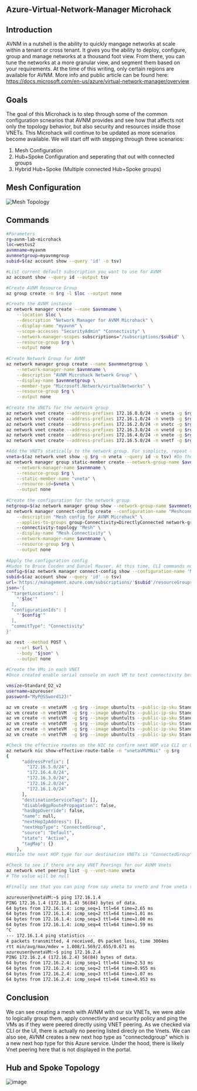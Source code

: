 ## Azure-Virtual-Network-Manager Microhack


## Introduction

AVNM in a nutshell is the ability to quickly mangage networks at scale within a tenant or cross tenant. It gives you the ability to deploy, configure, group and manage networks at a thousand foot view. From there, you can tune the networks at a more granular view, and segment them based on your requirements. At the time of this writing, only certain regions are available for AVNM. More info and public article can be found here: https://docs.microsoft.com/en-us/azure/virtual-network-manager/overview

## Goals

The goal of this Microhack is to step through some of the common configuration scnearios that AVNM provides and see how that affects not only the topology behavior, but also security and resources inside those VNETs. This Microhack will continue to be updated as more scenarios become available. We will start off with stepping through three scenarios:

1. Mesh Configuration
2. Hub+Spoke Configuration and seperating that out with connected groups
3. Hybrid Hub+Spoke (Multiple connected Hub+Spoke groups)

## Mesh Configuration

![Mesh Topology](https://user-images.githubusercontent.com/55964102/170347376-dbe813ab-3e5a-48dd-8ea2-730a80cc16c0.png)

## Commands

```bash
#Parameters
rg=avnm-lab-microhack
loc=westus2
avnmname=myavnm
avnmnetgroup=myavnmgroup
subid=$(az account show --query 'id' -o tsv)

#List current default subscription you want to use for AVNM
az account show --query id --output tsv

#Create AVNM Resource Group
az group create -n $rg -l $loc --output none

#Create the AVNM instance
az network manager create --name $avnmname \
    --location $loc \
    --description "Network Manager for AVNM Microhack" \
    --display-name "myavnm" \
    --scope-accesses "SecurityAdmin" "Connectivity" \
    --network-manager-scopes subscriptions="/subscriptions/$subid" \
    --resource-group $rg \
    --output none
    
#Create Network Group for AVNM
az network manager group create --name $avnmnetgroup \
    --network-manager-name $avnmname \
    --description "AVNM Microhack Network Group" \
    --display-name $avnmnetgroup \
    --member-type "Microsoft.Network/virtualNetworks" \
    --resource-group $rg \
    --output none
   
#Create the VNETs for the network group 
az network vnet create --address-prefixes 172.16.0.0/24 -n vneta -g $rg -l $loc --subnet-name default --subnet-prefixes 172.16.0.0/27 --output none
az network vnet create --address-prefixes 172.16.1.0/24 -n vnetb -g $rg -l $loc --subnet-name default --subnet-prefixes 172.16.1.0/27 --output none
az network vnet create --address-prefixes 172.16.2.0/24 -n vnetc -g $rg -l $loc --subnet-name default --subnet-prefixes 172.16.2.0/27 --output none
az network vnet create --address-prefixes 172.16.3.0/24 -n vnetd -g $rg -l $loc --subnet-name default --subnet-prefixes 172.16.3.0/27 --output none
az network vnet create --address-prefixes 172.16.4.0/24 -n vnete -g $rg -l $loc --subnet-name default --subnet-prefixes 172.16.4.0/27 --output none
az network vnet create --address-prefixes 172.16.5.0/24 -n vnetf -g $rg -l $loc --subnet-name default --subnet-prefixes 172.16.5.0/27 --output none   

#Add the VNETs statically to the network group. For simplicty, repeat this for the other 5 VNETs and replace the variables for each vnet
vneta=$(az network vnet show -g $rg -n vneta --query id -o tsv) #Do the same for vnetb-vnetf, so that all six vnets are added statically 
az network manager group static-member create --network-group-name $avnmnetgroup \
    --network-manager-name $avnmname \
    --resource-group $rg \
    --static-member-name "vneta" \
    --resource-id=$vneta \
    --output none
    
#Create the configuration for the network group
netgroup=$(az network manager group show --network-group-name $avnmnetgroup --network-manager-name $avnmname --resource-group $rg --query 'id' -o tsv)
az network manager connect-config create --configuration-name "Meshconnectivityconfig" \
    --description "Mesh config for AVNM Microhack" \
    --applies-to-groups group-Connectivity=DirectlyConnected network-group-id=$netgroup
    --connectivity-topology "Mesh" \
    --display-name "Mesh Connectivity" \
    --network-manager-name $avnmname \
    --resource-group $rg \
    --output none
    
#Apply the configuration config
#Kudos to Bruce Cosden and Daniel Mauser. At this time, CLI commands not available so REST API call needed to apply configuration in CLI
config=$(az network manager connect-config show --configuration-name 'Meshconnectivityconfig' -g $rg -n $avnmname --query 'id' -o tsv)
subid=$(az account show --query 'id' -o tsv)
url='https://management.azure.com/subscriptions/'$subid'/resourceGroups/'$rg'/providers/Microsoft.Network/networkManagers/'$avnmname'/commit?api-version=2021-02-01-preview'
json='{
  "targetLocations": [
    "'$loc'"
  ],
  "configurationIds": [
    "'$config'"
  ],
  "commitType": "Connectivity"
}'

az rest --method POST \
    --url $url \
    --body "$json" \
    --output none
    
#Create the VMs in each VNET
#Once created enable serial console on each VM to test connectivity between each.

vmsize=Standard_D2_v2
username=azureuser
password="MyP@SSword123!"

az vm create -n vnetaVM  -g $rg --image ubuntults --public-ip-sku Standard --size $vmsize -l $loc --subnet default --vnet-name vneta --admin-username $username --admin-password $password --no-wait
az vm create -n vnetbVM  -g $rg --image ubuntults --public-ip-sku Standard --size $vmsize -l $loc --subnet default --vnet-name vnetb --admin-username $username --admin-password $password --no-wait
az vm create -n vnetcVM  -g $rg --image ubuntults --public-ip-sku Standard --size $vmsize -l $loc --subnet default --vnet-name vnetc --admin-username $username --admin-password $password --no-wait
az vm create -n vnetdVM  -g $rg --image ubuntults --public-ip-sku Standard --size $vmsize -l $loc --subnet default --vnet-name vnetd --admin-username $username --admin-password $password --no-wait
az vm create -n vneteVM  -g $rg --image ubuntults --public-ip-sku Standard --size $vmsize -l $loc --subnet default --vnet-name vnete --admin-username $username --admin-password $password --no-wait 
az vm create -n vnetfVM  -g $rg --image ubuntults --public-ip-sku Standard --size $vmsize -l $loc --subnet default --vnet-name vnetf --admin-username $username --admin-password $password --no-wait

#Check the effective routes on the NIC to confirm next HOP via CLI or UI. Replace with your VM nic name!
az network nic show-effective-route-table -n "vnetaVMVMNic" -g $rg
{
      "addressPrefix": [
        "172.16.5.0/24",
        "172.16.4.0/24",
        "172.16.3.0/24",
        "172.16.2.0/24",
        "172.16.1.0/24"
      ],
      "destinationServiceTags": [],
      "disableBgpRoutePropagation": false,
      "hasBgpOverride": false,
      "name": null,
      "nextHopIpAddress": [],
      "nextHopType": "ConnectedGroup",
      "source": "Default",
      "state": "Active",
      "tagMap": {}
    },
#Notice the next HOP type for our destination VNETs is "ConnectedGroup"

#Check to see if there are any VNET Peerings for our AVNM Vnets
az network vnet peering list -g --vnet-name vneta
# The value will be null

#Finally see that you can ping from say vneta to vnetb and from vneta to vnetc direcly from serial console

azureuser@vnetaVM:~$ ping 172.16.1.4
PING 172.16.1.4 (172.16.1.4) 56(84) bytes of data.
64 bytes from 172.16.1.4: icmp_seq=1 ttl=64 time=2.65 ms
64 bytes from 172.16.1.4: icmp_seq=2 ttl=64 time=1.01 ms
64 bytes from 172.16.1.4: icmp_seq=3 ttl=64 time=1.00 ms
64 bytes from 172.16.1.4: icmp_seq=4 ttl=64 time=1.59 ms
^C
--- 172.16.1.4 ping statistics ---
4 packets transmitted, 4 received, 0% packet loss, time 3004ms
rtt min/avg/max/mdev = 1.008/1.569/2.655/0.671 ms
azureuser@vnetaVM:~$ ping 172.16.2.4
PING 172.16.2.4 (172.16.2.4) 56(84) bytes of data.
64 bytes from 172.16.2.4: icmp_seq=1 ttl=64 time=2.53 ms
64 bytes from 172.16.2.4: icmp_seq=2 ttl=64 time=0.955 ms
64 bytes from 172.16.2.4: icmp_seq=3 ttl=64 time=1.07 ms
64 bytes from 172.16.2.4: icmp_seq=4 ttl=64 time=0.953 ms
```
                             
## Conclusion
We can see creating a mesh with AVNM with our six VNETs, we were able to logically group them, apply connectivty and security policy and ping the VMs as if they were peered directly using VNET peering. As we checked via CLI or the UI, there is actually no peering listed direcly on the Vnets. We can also see, AVNM creates a new next hop type as "connectedgroup" which is a new next hop type for this Azure service. Under the hood, there is likely Vnet peering here that is not displayed in the portal.

## Hub and Spoke Topology
![image](https://user-images.githubusercontent.com/55964102/171701529-a261b1c5-6783-4a88-bed4-16e87cfb17cb.png)
